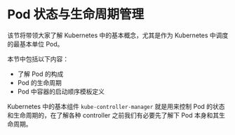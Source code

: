 # Pod 状态与生命周期管理

该节将带领大家了解 Kubernetes 中的基本概念，尤其是作为 Kubernetes 中调度的最基本单位 Pod。

本节中包括以下内容：

- 了解 Pod 的构成
- Pod 的生命周期
- Pod 中容器的启动顺序模板定义

Kubernetes 中的基本组件 `kube-controller-manager` 就是用来控制 Pod 的状态和生命周期的，在了解各种 controller 之前我们有必要先了解下 Pod 本身和其生命周期。

